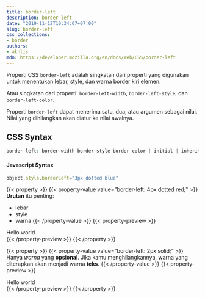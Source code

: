 ```yaml
---
title: border-left
description: border-left
date: "2019-11-12T10:34:07+07:00"
slug: border-left
css_collections:
- border
authors:
- akhlis
mdn: https://developer.mozilla.org/en/docs/Web/CSS/border-left
---
```


Properti CSS `border-left` adalah singkatan dari properti yang digunakan untuk menentukan lebar, style, dan warna border
kiri elemen.

Atau singkatan dari properti: `border-left-width`, `border-left-style`, dan `border-left-color`.

Properti `border-left` dapat menerima satu, dua, atau argumen sebagai nilai. Nilai yang dihilangkan akan diatur ke nilai
awalnya.

## CSS Syntax
```css
border-left: border-width border-style border-color | initial | inherit;
```

#### Javascript Syntax
```js
object.style.borderLeft="3px dotted blue"
```

{{< property >}}
{{< property-value value="border-left: 4px dotted red;" >}}
__Urutan__ itu penting:

- lebar
- style
- warna
{{< /property-value >}}
{{< property-preview >}}
<div class="property__example border-left border-l-4 border-dotted border-red-500 py-2 px-4"
    id="border-left-4px-dotted-red">Hello world</div>
{{< /property-preview >}}
{{< /property >}}

{{< property >}}
{{< property-value value="border-left: 2px solid;" >}}
Hanya _warna_ yang __opsional__. Jika kamu menghilangkannya, warna yang diterapkan akan menjadi warna __teks__.
{{< /property-value >}}
{{< property-preview >}}
<div class="property__example border-left border-l-2 border-solid border-red-500 py-2 px-4" id="border-left-2px-solid">
    Hello world</div>
{{< /property-preview >}}
{{< /property >}}